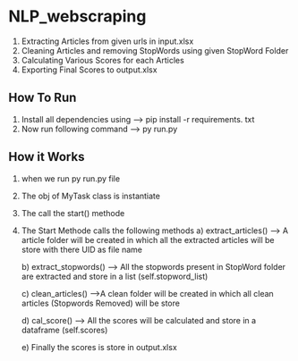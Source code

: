 # NLP_webscraping 
1. Extracting Articles from given urls in input.xlsx 
2. Cleaning Articles and removing StopWords using given StopWord Folder
3. Calculating Various Scores for each Articles
4. Exporting Final Scores to output.xlsx   


## How To Run 
1. Install all dependencies using
   --> pip install -r requirements. txt
2. Now run following command
   -->  py run.py  

## How it Works 
1. when we run py run.py file
2. The obj of MyTask class is instantiate
3. The call the start() methode
4. The Start Methode calls the following methods
   a) extract_articles()
      --> A article folder will be created in which all the extracted articles will be store with there UID as file name

   b) extract_stopwords()
      --> All the stopwords present in StopWord folder are extracted and store in a list (self.stopword_list) 

   c) clean_articles()
      -->A clean folder will be created in which all clean articles (Stopwords Removed) will be store 

   d) cal_score()
      --> All the scores will be calculated and store in a dataframe (self.scores)
     
   e) Finally the scores is store in output.xlsx
   
